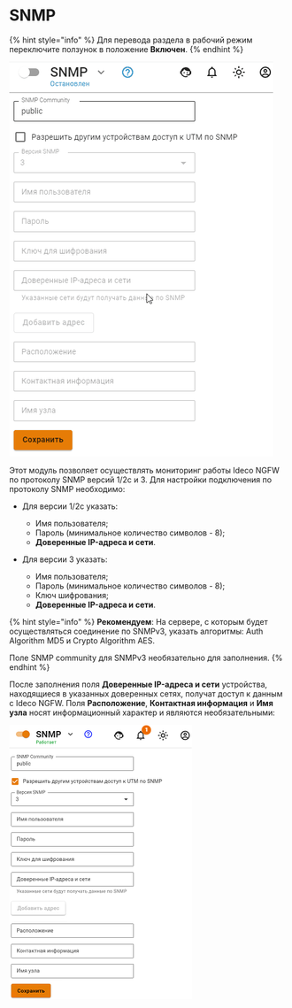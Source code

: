 # SNMP

{% hint style="info" %}
Для перевода раздела в рабочий режим переключите ползунок в положение **Включен**.
{% endhint %}

![](/.gitbook/assets/snmp-gif.gif)

<!-- Опция переключается в положение Включен -->

Этот модуль позволяет осуществлять мониторинг работы Ideco NGFW по протоколу SNMP версий 1/2c и 3. Для настройки подключения по протоколу SNMP необходимо:

* Для версии 1/2c указать:
    * Имя пользователя;
    * Пароль (минимальное количество символов - 8);
    * **Доверенные IP-адреса и сети**.

* Для версии 3 указать:
    * Имя пользователя;
    * Пароль (минимальное количество символов - 8);
    * Ключ шифрования;
    * **Доверенные IP-адреса и сети**.

{% hint style="info" %}
**Рекомендуем**: На сервере, с которым будет осуществляться соединение по SNMPv3, указать алгоритмы: Auth Algorithm MD5 и Crypto Algorithm AES.

Поле SNMP community для SNMPv3 необязательно для заполнения.
{% endhint %}

После заполнения поля **Доверенные IP-адреса и сети** устройства, находящиеся в указанных доверенных сетях, получат доступ к данным с Ideco NGFW. Поля **Расположение**, **Контактная информация** и **Имя узла** носят информационный характер и являются необязательными:

![](/.gitbook/assets/snmp-set.png)
